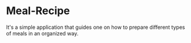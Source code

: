 # Meal-Recipe
It's a simple application that guides one on how to prepare different types of meals in an organized way.
